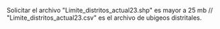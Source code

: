 Solicitar el archivo "Limite_distritos_actual23.shp" es mayor a 25 mb // "Limite_distritos_actual23.csv" es el archivo de ubigeos distritales.
 
